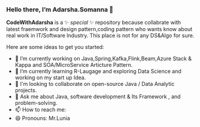 
### Hello there, I’m Adarsha.Somanna 👋

**CodeWithAdarsha** is a ✨ _special_ ✨ repository because collabrate with latest fraemwork and design pattern,coding pattern who wants know about real work in IT/Software Industry. This place is not for any DS&Algo for sure. 

Here are some ideas to get you started:

- 🔭 I’m currently working on Java,Spring,Kafka,Flink,Beam,Azure Stack & Kappa and SOA/MicroService Articture Pattern.
- 🌱 I’m currently learning R-Laugage and exploring Data Science and working on my start up Idea.
- 👯 I'm looking to collaborate on open-source Java / Data Analytic projects.
- 💬 Ask me about Java, software development & Its Framework , and problem-solving.
- 📫 How to reach me: 
- 😄 Pronouns: Mr.Lunia
